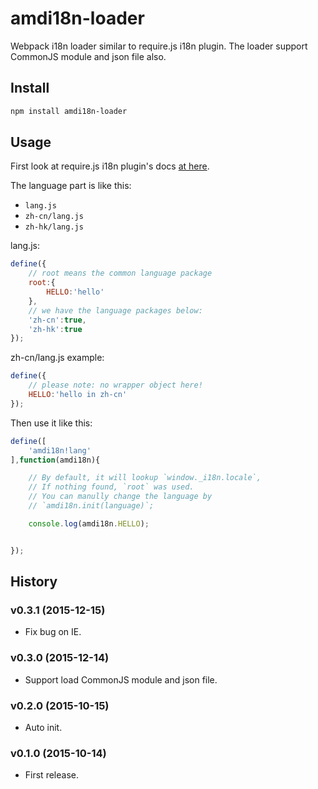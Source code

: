 # amdi18n-loader

Webpack i18n loader similar to require.js i18n plugin. The loader support CommonJS module and json file also.

## Install

```sh
npm install amdi18n-loader
```

## Usage

First look at require.js i18n plugin's docs [at here](http://requirejs.org/docs/api.html#i18n).

The language part is like this:

- `lang.js`
- `zh-cn/lang.js`
- `zh-hk/lang.js`

lang.js:

```javascript
define({
    // root means the common language package
    root:{
        HELLO:'hello'
    },
    // we have the language packages below:
    'zh-cn':true,
    'zh-hk':true
});
```

zh-cn/lang.js example:

```javascript
define({
    // please note: no wrapper object here!
    HELLO:'hello in zh-cn'
});
```

Then use it like this:

```javascript
define([
    'amdi18n!lang'
],function(amdi18n){

    // By default, it will lookup `window._i18n.locale`,
    // If nothing found, `root` was used.
    // You can manully change the language by
    // `amdi18n.init(language)`;

    console.log(amdi18n.HELLO);


});
```

## History

### v0.3.1 (2015-12-15)

- Fix bug on IE.

### v0.3.0 (2015-12-14)

- Support load CommonJS module and json file.

### v0.2.0 (2015-10-15)

- Auto init.

### v0.1.0 (2015-10-14)

- First release.
